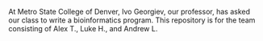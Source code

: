 At Metro State College of Denver, Ivo Georgiev, our professor, has asked our class to write a bioinformatics program. This repository is for the team consisting of Alex T., Luke H., and Andrew L.